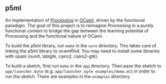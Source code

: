 
## p5ml

An implementation of [Processing](https://processing.org/) in
[OCaml](https://ocaml.org/), driven by the functional paradigm. The goal of
this project is to reimagine Processing in a purely functional context to
bridge the gap between the learning potential of Processing and the functional
nature of OCaml.

To build the p5ml library, run `make` in the `core` directory. This takes care
of linking the p5ml library to ocamlfind. You may need to install some
libraries with opam (ounit, lablgtk, cairo2, cairo2-gtk).

To build a sketch, first run `make` in the `app` directory. Then pass the
sketch to `app/launcher.byte` (e.g. `app/launcher.byte examples/demo.ml`) in
order to run the sketch. There are examples in the `examples` directory.
